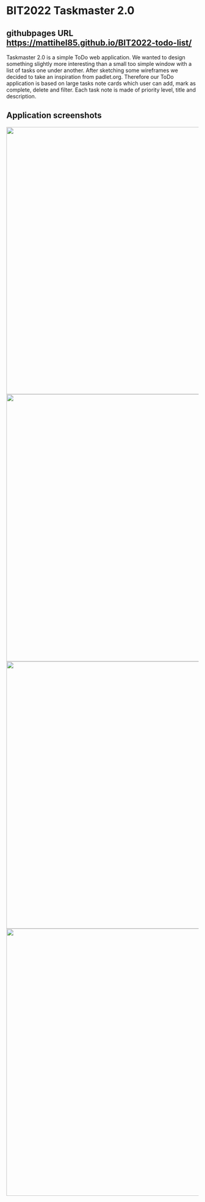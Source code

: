 # BIT2022 Taskmaster 2.0
## githubpages URL https://mattihel85.github.io/BIT2022-todo-list/

Taskmaster 2.0 is a simple ToDo web application. We wanted to design something slightly more interesting than a small too simple window with a list of tasks one under another. After sketching some wireframes we decided to take an inspiration from padlet.org. Therefore our ToDo application is based  on large tasks note cards which user can add, mark as complete, delete and filter. Each task note is made of priority level, title and description.

## Application screenshots

<p align="center">
 <img src="https://user-images.githubusercontent.com/70368829/155522502-63d21a7b-31ed-42ff-acca-7b072a95e0ba.png" width="700">
   <img src="https://user-images.githubusercontent.com/70368829/155522505-8a9f61fe-f4f1-45e3-b5f6-7ab34c1e1bbf.png" width="700">
 <img src="https://user-images.githubusercontent.com/70368829/155522508-6eb0d9e6-89de-480d-a420-3b2074a5e5cd.png" width="700">
  <img src="https://user-images.githubusercontent.com/70368829/155522511-9e4dfab2-6afe-4edc-91f6-ba36c46aa7ee.png" width="700">
</p>
